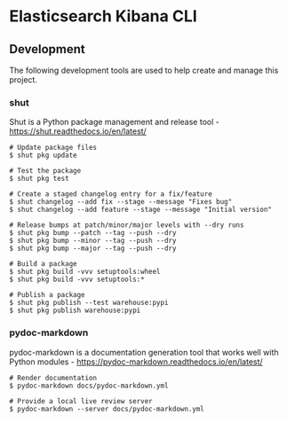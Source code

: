 # Elasticsearch Kibana CLI

## Development
The following development tools are used to help create and manage this project.

### shut
Shut is a Python package management and release tool - https://shut.readthedocs.io/en/latest/
```shell script
# Update package files
$ shut pkg update

# Test the package
$ shut pkg test

# Create a staged changelog entry for a fix/feature
$ shut changelog --add fix --stage --message "Fixes bug"
$ shut changelog --add feature --stage --message "Initial version"

# Release bumps at patch/minor/major levels with --dry runs
$ shut pkg bump --patch --tag --push --dry
$ shut pkg bump --minor --tag --push --dry
$ shut pkg bump --major --tag --push --dry

# Build a package
$ shut pkg build -vvv setuptools:wheel
$ shut pkg build -vvv setuptools:*

# Publish a package
$ shut pkg publish --test warehouse:pypi
$ shut pkg publish warehouse:pypi
```

### pydoc-markdown
pydoc-markdown is a documentation generation tool that works well with Python modules - https://pydoc-markdown.readthedocs.io/en/latest/
```shell script
# Render documentation
$ pydoc-markdown docs/pydoc-markdown.yml 

# Provide a local live review server 
$ pydoc-markdown --server docs/pydoc-markdown.yml
```
